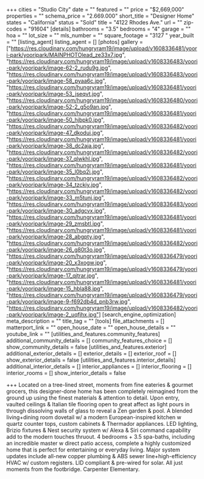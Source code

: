 +++
cities = "Studio City"
date = ""
featured = ""
price = "$2,669,000"
properties = ""
schema_price = "2.669.000"
short_title = "Designer Home"
states = "California"
status = "Sold"
title = "4122 Rhodes Ave."
url = ""
zip-codes = "91604"
[details]
bathrooms = "3.5"
bedrooms = "4"
garage = ""
hoa = ""
lot_size = ""
mls_number = ""
square_footage = "3127 "
year_built = ""
[listing_agent]
listing_agent = []
[photos]
gallery = ["https://res.cloudinary.com/hungryram19/image/upload/v1608336481/yoori-park/yooripark/MAINPHOTOlead_ze33x7.jpg", "https://res.cloudinary.com/hungryram19/image/upload/v1608336483/yoori-park/yooripark/image-62-2_rudu9g.jpg", "https://res.cloudinary.com/hungryram19/image/upload/v1608336483/yoori-park/yooripark/image-58_pyaa6c.jpg", "https://res.cloudinary.com/hungryram19/image/upload/v1608336481/yoori-park/yooripark/image-53_jseqvt.jpg", "https://res.cloudinary.com/hungryram19/image/upload/v1608336480/yoori-park/yooripark/image-52-2_g5o9an.jpg", "https://res.cloudinary.com/hungryram19/image/upload/v1608336481/yoori-park/yooripark/image-50_hjbpk0.jpg", "https://res.cloudinary.com/hungryram19/image/upload/v1608336482/yoori-park/yooripark/image-47_dkodui.jpg", "https://res.cloudinary.com/hungryram19/image/upload/v1608336481/yoori-park/yooripark/image-38_dc2aja.jpg", "https://res.cloudinary.com/hungryram19/image/upload/v1608336482/yoori-park/yooripark/image-37_qlwkhl.jpg", "https://res.cloudinary.com/hungryram19/image/upload/v1608336481/yoori-park/yooripark/image-35_l0bq2i.jpg", "https://res.cloudinary.com/hungryram19/image/upload/v1608336482/yoori-park/yooripark/image-34_tzckiy.jpg", "https://res.cloudinary.com/hungryram19/image/upload/v1608336482/yoori-park/yooripark/image-33_m5tunj.jpg", "https://res.cloudinary.com/hungryram19/image/upload/v1608336483/yoori-park/yooripark/image-30_adgcvx.jpg", "https://res.cloudinary.com/hungryram19/image/upload/v1608336481/yoori-park/yooripark/image-29_zmsbtl.jpg", "https://res.cloudinary.com/hungryram19/image/upload/v1608336481/yoori-park/yooripark/image-28_abgpty.jpg", "https://res.cloudinary.com/hungryram19/image/upload/v1608336482/yoori-park/yooripark/image-26_g80t3o.jpg", "https://res.cloudinary.com/hungryram19/image/upload/v1608336479/yoori-park/yooripark/image-20_x3xogw.jpg", "https://res.cloudinary.com/hungryram19/image/upload/v1608336479/yoori-park/yooripark/image-17_qjtrar.jpg", "https://res.cloudinary.com/hungryram19/image/upload/v1608336481/yoori-park/yooripark/image-15_hbla88.jpg", "https://res.cloudinary.com/hungryram19/image/upload/v1608336479/yoori-park/yooripark/image-9-f692db4d_pnb3rw.jpg", "https://res.cloudinary.com/hungryram19/image/upload/v1608336482/yoori-park/yooripark/image-2_uqfjhx.jpg"]
[search_engine_optimization]
meta_description = ""
title_tag = ""
[tools]
file_attachments = []
matterport_link = ""
open_house_date = ""
open_house_details = ""
youtube_link = ""
[utilities_and_features.community_features]
additional_community_details = []
community_features_choice = []
show_community_details = false
[utilities_and_features.exterior]
additional_exterior_details = []
exterior_details = []
exterior_roof = []
show_exterior_details = false
[utilities_and_features.interior_details]
additional_interior_details = []
interior_appliances = []
interior_flooring = []
interior_rooms = []
show_interior_details = false

+++
Located on a tree-lined street, moments from fine eateries & gourmet grocers, this designer-done home has been completely reimagined from the ground up using the finest materials & attention to detail. Upon entry, vaulted ceilings & Italian tile flooring open to great affect as light pours in through dissolving walls of glass to reveal a Zen garden & pool. A blended living+dining room dovetail w/ a modern European-inspired kitchen w quartz counter tops, custom cabinets & Thermador appliances. LED lighting, Brizio fixtures & Nest security system w/ Alexa & Siri command capability add to the modern touches thruout. 4 bedrooms + 3.5 spa-baths, including an incredible master w direct patio access, complete a highly customized home that is perfect for entertaining or everyday living. Major system updates include all-new copper plumbing & ABS sewer line+high-efficiency HVAC w/ custom registers. LID compliant & pre-wired for solar. All just moments from the footbridge. Carpenter Elementary.